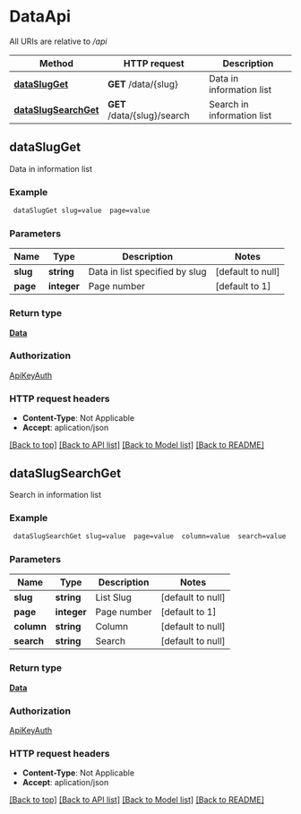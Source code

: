 # DataApi

All URIs are relative to */api*

Method | HTTP request | Description
------------- | ------------- | -------------
[**dataSlugGet**](DataApi.md#dataSlugGet) | **GET** /data/{slug} | Data in information list
[**dataSlugSearchGet**](DataApi.md#dataSlugSearchGet) | **GET** /data/{slug}/search | Search in information list



## dataSlugGet

Data in information list

### Example

```bash
 dataSlugGet slug=value  page=value
```

### Parameters


Name | Type | Description  | Notes
------------- | ------------- | ------------- | -------------
 **slug** | **string** | Data in list specified by slug | [default to null]
 **page** | **integer** | Page number | [default to 1]

### Return type

[**Data**](Data.md)

### Authorization

[ApiKeyAuth](../README.md#ApiKeyAuth)

### HTTP request headers

- **Content-Type**: Not Applicable
- **Accept**: aplication/json

[[Back to top]](#) [[Back to API list]](../README.md#documentation-for-api-endpoints) [[Back to Model list]](../README.md#documentation-for-models) [[Back to README]](../README.md)


## dataSlugSearchGet

Search in information list

### Example

```bash
 dataSlugSearchGet slug=value  page=value  column=value  search=value
```

### Parameters


Name | Type | Description  | Notes
------------- | ------------- | ------------- | -------------
 **slug** | **string** | List Slug | [default to null]
 **page** | **integer** | Page number | [default to 1]
 **column** | **string** | Column | [default to null]
 **search** | **string** | Search | [default to null]

### Return type

[**Data**](Data.md)

### Authorization

[ApiKeyAuth](../README.md#ApiKeyAuth)

### HTTP request headers

- **Content-Type**: Not Applicable
- **Accept**: aplication/json

[[Back to top]](#) [[Back to API list]](../README.md#documentation-for-api-endpoints) [[Back to Model list]](../README.md#documentation-for-models) [[Back to README]](../README.md)

